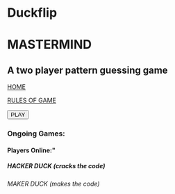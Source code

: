 # Duckflip
<!doctype html>
<html>
  <head>
    <title> Mastermind </title>
  </head>
  <body>
    <main>
      <h1> MASTERMIND</h1>
      <h2> A two player pattern guessing game </h2>
      <p><a href="#">HOME</a> </p>
      <p><a href="#">RULES OF GAME</a> </p>
      <form action="/play" method="get">
                            <button type="submit">PLAY</button>
        <h3> Ongoing Games: </h3>
        <h4> Players Online:"</h4>
        <h5> HACKER DUCK (cracks the code) </h5>
        <h6> MAKER DUCK (makes the code) </h6>
      </form>
    </main>
  </body>
</html>
